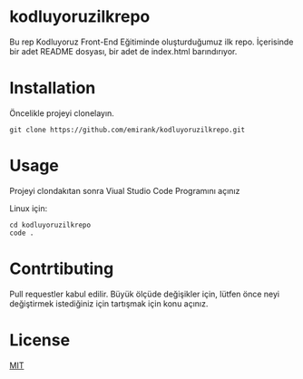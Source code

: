 # kodluyoruzilkrepo
Bu rep Kodluyoruz Front-End Eğitiminde oluşturduğumuz ilk repo. İçerisinde bir adet README dosyası, bir adet de index.html barındırıyor.


# Installation
Öncelikle projeyi clonelayın.
```
git clone https://github.com/emirank/kodluyoruzilkrepo.git
```

# Usage
Projeyi clondakıtan sonra Viual Studio Code Programını açınız

Linux için:
```
cd kodluyoruzilkrepo
code .
```

# Contrtibuting
Pull requestler kabul edilir. Büyük ölçüde değişikler için, lütfen önce neyi değiştirmek istediğiniz için tartışmak için konu açınız.

# License
[MIT](https://choosealicense.com/licenses/mit/)
 